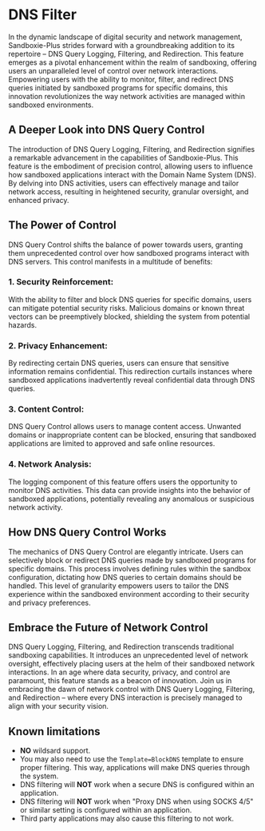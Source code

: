 # DNS Filter

In the dynamic landscape of digital security and network management, Sandboxie-Plus strides forward with a groundbreaking addition to its repertoire – DNS Query Logging, Filtering, and Redirection. This feature emerges as a pivotal enhancement within the realm of sandboxing, offering users an unparalleled level of control over network interactions. Empowering users with the ability to monitor, filter, and redirect DNS queries initiated by sandboxed programs for specific domains, this innovation revolutionizes the way network activities are managed within sandboxed environments.

## A Deeper Look into DNS Query Control
The introduction of DNS Query Logging, Filtering, and Redirection signifies a remarkable advancement in the capabilities of Sandboxie-Plus. This feature is the embodiment of precision control, allowing users to influence how sandboxed applications interact with the Domain Name System (DNS). By delving into DNS activities, users can effectively manage and tailor network access, resulting in heightened security, granular oversight, and enhanced privacy.

## The Power of Control
DNS Query Control shifts the balance of power towards users, granting them unprecedented control over how sandboxed programs interact with DNS servers. This control manifests in a multitude of benefits:

### 1. Security Reinforcement:
With the ability to filter and block DNS queries for specific domains, users can mitigate potential security risks. Malicious domains or known threat vectors can be preemptively blocked, shielding the system from potential hazards.

### 2. Privacy Enhancement:
By redirecting certain DNS queries, users can ensure that sensitive information remains confidential. This redirection curtails instances where sandboxed applications inadvertently reveal confidential data through DNS queries.

### 3. Content Control:
DNS Query Control allows users to manage content access. Unwanted domains or inappropriate content can be blocked, ensuring that sandboxed applications are limited to approved and safe online resources.

### 4. Network Analysis:
The logging component of this feature offers users the opportunity to monitor DNS activities. This data can provide insights into the behavior of sandboxed applications, potentially revealing any anomalous or suspicious network activity.

## How DNS Query Control Works
The mechanics of DNS Query Control are elegantly intricate. Users can selectively block or redirect DNS queries made by sandboxed programs for specific domains. This process involves defining rules within the sandbox configuration, dictating how DNS queries to certain domains should be handled. This level of granularity empowers users to tailor the DNS experience within the sandboxed environment according to their security and privacy preferences.

## Embrace the Future of Network Control
DNS Query Logging, Filtering, and Redirection transcends traditional sandboxing capabilities. It introduces an unprecedented level of network oversight, effectively placing users at the helm of their sandboxed network interactions. In an age where data security, privacy, and control are paramount, this feature stands as a beacon of innovation. Join us in embracing the dawn of network control with DNS Query Logging, Filtering, and Redirection – where every DNS interaction is precisely managed to align with your security vision.

## Known limitations
- **NO** wildsard support.
- You may also need to use the `Template=BlockDNS` template to ensure proper filtering. This way, applications will make DNS queries through the system.
- DNS filtering will **NOT** work when a secure DNS is configured within an application.
- DNS filtering will **NOT** work when "Proxy DNS when using SOCKS 4/5" or similar setting is configured within an application.
- Third party applications may also cause this filtering to not work.

